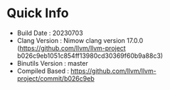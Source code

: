 # Quick Info
* Build Date : 20230703
* Clang Version : Nimow clang version 17.0.0 (https://github.com/llvm/llvm-project b026c9eb1051c854ff13980cd30369f60b9a88c3)
* Binutils Version : master
* Compiled Based : https://github.com/llvm/llvm-project/commit/b026c9eb

